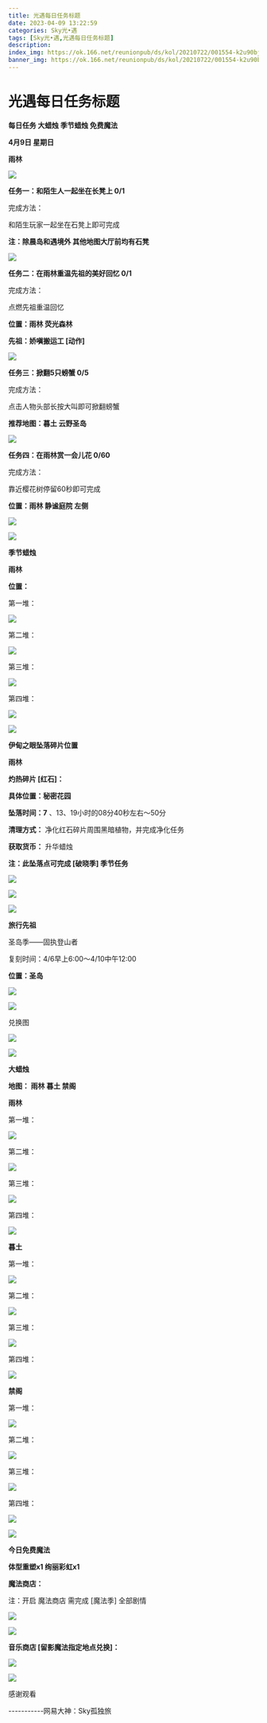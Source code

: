 ```yaml
---
title: 光遇每日任务标题
date: 2023-04-09 13:22:59
categories: Sky光•遇
tags: [Sky光•遇,光遇每日任务标题]
description: 
index_img: https://ok.166.net/reunionpub/ds/kol/20210722/001554-k2u90bj7ay.png?imageView&thumbnail=600x0&type=jpg
banner_img: https://ok.166.net/reunionpub/ds/kol/20210722/001554-k2u90bj7ay.png?imageView&thumbnail=600x0&type=jpg
---
```

# 光遇每日任务标题
**每日任务 大蜡烛 季节蜡烛 免费魔法**

 **4月9日 星期日**

 **雨林**

![](https://img.166.net/reunionpub/ds/kol/20230409/000629-40rw3fmhj5.jpg)

 **任务一：和陌生人一起坐在长凳上 0/1**

完成方法：

和陌生玩家一起坐在石凳上即可完成

 **注：除晨岛和遇境外 其他地图大厅前均有石凳**

![](https://img.166.net/reunionpub/ds/kol/20230409/000116-uzd0jlv1q7.jpeg)

 **任务二：在雨林重温先祖的美好回忆 0/1**

完成方法：

点燃先祖重温回忆

 **位置：雨林 荧光森林**

 **先祖：娇嗔搬运工 [动作]**

![](https://img.166.net/reunionpub/ds/kol/20230409/000152-7i5spgym3a.jpeg)

 **任务三：掀翻5只螃蟹 0/5**

完成方法：

点击人物头部长按大叫即可掀翻螃蟹

 **推荐地图：暮土 云野圣岛**

![](https://img.166.net/reunionpub/ds/kol/20230409/000207-zk5c1wlbt0.jpg)

 **任务四：在雨林赏一会儿花 0/60**

完成方法：

靠近樱花树停留60秒即可完成

 **位置：雨林 静谧庭院 左侧**

![](https://img.166.net/reunionpub/ds/kol/20230409/000221-bpisv69qt1.jpeg)

![](https://img.166.net/reunionpub/ds/kol/20221018/100256-wzutnocka0.png)

 **季节蜡烛**

 **雨林**

 **位置：**

第一堆：

![](https://img.166.net/reunionpub/ds/kol/20230408/235349-im4237sesu.jpeg)

第二堆：

![](https://img.166.net/reunionpub/ds/kol/20230408/235358-m75tp603us.jpeg)

第三堆：

![](https://img.166.net/reunionpub/ds/kol/20230408/235411-lg4j86st50.jpeg)

第四堆：

![](https://img.166.net/reunionpub/ds/kol/20230408/235420-lq10s42n3r.jpeg)

![](https://img.166.net/reunionpub/ds/kol/20221130/005912-5mvshq9nf3.png)

 **伊甸之眼坠落碎片位置**

 **雨林**

 **灼热碎片 [红石]：**

 **具体位置：秘密花园**

 **坠落时间：7** 、13、19小时的08分40秒左右～50分

 **清理方式：** 净化红石碎片周围黑暗植物，并完成净化任务

 **获取货币：** 升华蜡烛

 **注：此坠落点可完成  [破晓季] 季节任务**

![](https://img.166.net/reunionpub/ds/kol/20230409/000756-9lsjvayenz.png)

![](https://img.166.net/reunionpub/ds/kol/20230409/000806-1q23snba6h.jpg)

![](https://img.166.net/reunionpub/ds/kol/20230313/005012-cdpy0kr1uq.png)

 **旅行先祖**

圣岛季——固执登山者

复刻时间：4/6早上6:00～4/10中午12:00

 **位置：圣岛**

![](https://img.166.net/reunionpub/ds/kol/20230405/005117-upmb6qigeh.jpg)

![](https://img.166.net/reunionpub/ds/kol/20230405/002310-sf4b6n8hdz.jpeg)

兑换图

![](https://img.166.net/reunionpub/ds/kol/20230407/195003-t04guobs5y.jpg)

![](https://img.166.net/reunionpub/ds/kol/20230313/005012-cdpy0kr1uq.png)

 **大蜡烛**

 **地图： 雨林 暮土 禁阁**

 **雨林**

第一堆：

![](https://img.166.net/reunionpub/ds/kol/20230408/235527-fvz1s9mbat.jpeg)

第二堆：

![](https://img.166.net/reunionpub/ds/kol/20230408/235534-ikv9amlyej.jpeg)

第三堆：

![](https://img.166.net/reunionpub/ds/kol/20230408/235543-shdzj7vgu2.jpeg)

第四堆：

![](https://img.166.net/reunionpub/ds/kol/20230408/235550-fhqkij134n.jpeg)

 **暮土**

第一堆：

![](https://img.166.net/reunionpub/ds/kol/20230408/235617-j9yac0mbsg.jpeg)

第二堆：

![](https://img.166.net/reunionpub/ds/kol/20230408/235623-4pnl2eovis.jpeg)

第三堆：

![](https://img.166.net/reunionpub/ds/kol/20230408/235629-wce2asqkns.jpeg)

第四堆：

![](https://img.166.net/reunionpub/ds/kol/20230409/011334-l8shuc92e0.png)

 **禁阁**

第一堆：

![](https://img.166.net/reunionpub/ds/kol/20230408/235808-0ws25je7su.jpeg)

第二堆：

![](https://img.166.net/reunionpub/ds/kol/20230408/235817-vhuwzaf29y.jpeg)

第三堆：

![](https://img.166.net/reunionpub/ds/kol/20230408/235823-g8nkop6bt3.jpeg)

第四堆：

![](https://img.166.net/reunionpub/ds/kol/20230408/235829-04fo28a19j.jpeg)

![](https://img.166.net/reunionpub/ds/kol/20221018/100256-wzutnocka0.png)

 **今日免费魔法**

 **体型重塑x1 绚丽彩虹x1**

 **魔法商店：**

注：开启 魔法商店 需完成 [魔法季] 全部剧情

![](https://img.166.net/reunionpub/ds/kol/20221018/100559-oibznvdtus.png)

![](https://img.166.net/reunionpub/ds/kol/20230408/235913-0u3gcie7ym.jpeg)

 **音乐商店 [留影魔法指定地点兑换]：**

![](https://img.166.net/reunionpub/ds/kol/20230407/235132-r91hsfb8k7.jpeg)

 **![](https://img.166.net/reunionpub/ds/kol/20221018/100256-wzutnocka0.png)**

感谢观看

\-----------网易大神：Sky孤独旅

